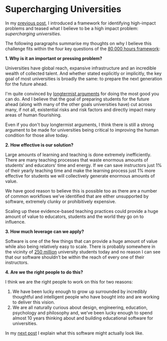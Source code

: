 # Supercharging Universities

In my [previous post](/posts/important-problems), I introduced a framework for identifying high-impact problems and teased what I believe to be a high impact problem: *supercharging universities*.

The following paragraphs summarise my thoughts on why I believe this challenge fits within the four key questions of the [80,000 hours framework](https://80000hours.org/make-a-difference-with-your-career/):

**1. Why is it an important or pressing problem?**

Universities have global reach, expansive infrastructure and an incredible wealth of collected talent. And whether stated explicitly or implicitly, the key goal of most universities is broadly the same: to prepare the next generation for the future ahead.

I'm quite convinced by [longtermist arguments](https://www.effectivealtruism.org/articles/longtermism/) for doing the most good you can do. And I believe that the goal of preparing students for the future ahead (along with many of the other goals universities have) cut across many, if not all, existential risks and risk factors and directly impact many areas of human flourishing.

Even if you don't buy longtermist arguments, I think there is still a strong argument to be made for universities being critical to improving the human condition for those alive today.

**2. How effective is our solution?**

Large amounts of learning and teaching is done extremely inefficiently. There are many teaching processes that waste enormous amounts of students’ and educators’ time and energy. If we can save instructors just 1% of their yearly teaching time and make the learning process just 1% more effective for students we will collectively generate enormous amounts of value.

We have good reason to believe this is possible too as there are a number of common workflows we’ve identified that are either unsupported by software, extremely clunky or prohibitively expensive.

Scaling up these evidence-based teaching practices could provide a huge amount of value to educators, students and the world they go on to influence.

**3. How much leverage can we apply?**

Software is one of the few things that can provide a huge amount of value while also being relatively easy to scale. There is probably somewhere in the vicinity of [250 million](https://monitor.icef.com/2018/10/study-projects-dramatic-growth-global-higher-education-2040/) university students today and no reason I can see that our software shouldn’t be within the reach of every one of their instructors.

**4. Are we the right people to do this?**

I think we are the right people to work on this for two reasons:
1. We have been lucky enough to grow up surrounded by incredibly thoughtful and intelligent people who have bought into and are working to deliver this vision.
2. We are all naturally curious about design, engineering, education, psychology and philosophy and, we’ve been lucky enough to spend almost 10 years thinking about and building educational software for universities.

In my [next post](/posts/eating-the-elephant) I explain what this software might actually look like.
